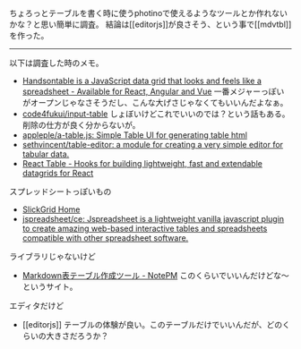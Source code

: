 ちょろっとテーブルを書く時に使うphotinoで使えるようなツールとか作れないかな？と思い簡単に調査。
結論は[[editorjs]]が良さそう、という事で[[mdvtbl]]を作った。

----

以下は調査した時のメモ。

- [Handsontable is a JavaScript data grid that looks and feels like a spreadsheet - Available for React, Angular and Vue](https://handsontable.com/) 一番メジャーっぽいがオープンじゃなさそうだし、こんな大げさじゃなくてもいいんだよなぁ。
- [code4fukui/input-table](https://github.com/code4fukui/input-table) しょぼいけどこれでいいのでは？という話もある。削除の仕方が良く分からないが。
- [appleple/a-table.js: Simple Table UI for generating table html](https://github.com/appleple/a-table.js)
- [sethvincent/table-editor: a module for creating a very simple editor for tabular data.](https://github.com/sethvincent/table-editor)
- [React Table - Hooks for building lightweight, fast and extendable datagrids for React](https://react-table.tanstack.com/)

スプレッドシートっぽいもの

- [SlickGrid Home](https://slickgrid.net/)
- [jspreadsheet/ce: Jspreadsheet is a lightweight vanilla javascript plugin to create amazing web-based interactive tables and spreadsheets compatible with other spreadsheet software.](https://github.com/jspreadsheet/ce)

ライブラリじゃないけど

- [Markdown表テーブル作成ツール - NotePM](https://notepm.jp/markdown-table-tool) このくらいでいいんだけどな〜というサイト。

エディタだけど

- [[editorjs]] テーブルの体験が良い。このテーブルだけでいいんだが、どのくらいの大きさだろうか？